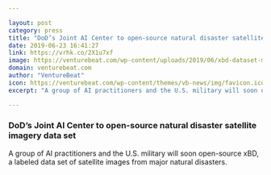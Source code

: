 ```yaml
---

layout: post
category: press
title: "DoD’s Joint AI Center to open-source natural disaster satellite imagery data set"
date: 2019-06-23 16:41:27
link: https://vrhk.co/2X1u7xf
image: https://venturebeat.com/wp-content/uploads/2019/06/xbd-dataset-map.png?w=1200&strip=all
domain: venturebeat.com
author: "VentureBeat"
icon: https://venturebeat.com/wp-content/themes/vb-news/img/favicon.ico
excerpt: "A group of AI practitioners and the U.S. military will soon open-source xBD, a labeled data set of satellite images from major natural disasters."

---
```


### DoD’s Joint AI Center to open-source natural disaster satellite imagery data set

A group of AI practitioners and the U.S. military will soon open-source xBD, a labeled data set of satellite images from major natural disasters.